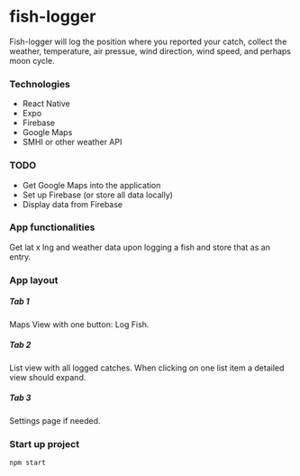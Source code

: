 # fish-logger
Fish-logger will log the position where you reported your catch, collect the weather, temperature, air pressue, wind direction, wind speed, and perhaps moon cycle.

### Technologies
* React Native
* Expo
* Firebase
* Google Maps
* SMHI or other weather API

### TODO
* Get Google Maps into the application
* Set up Firebase (or store all data locally)
* Display data from Firebase

### App functionalities
Get lat x lng and weather data upon logging a fish and store that as an entry.

### App layout
#####  Tab 1
Maps View with one button: Log Fish.
#####  Tab 2
List view with all logged catches.
When clicking on one list item a detailed view should expand.
#####  Tab 3
Settings page if needed.


### Start up project
``npm start``
